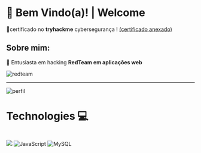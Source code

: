 # 👋 Bem Vindo(a)! | Welcome

📃certificado no **tryhackme** cybersegurança ! [(certificado anexado)](https://cdn.discordapp.com/attachments/1408976122405720129/1409569525636006041/cybersecurity.png?ex=68addb6b&is=68ac89eb&hm=bd68efc72c487199692028db866e9dc7953e0ca7e12c7474aa1f59a68076791f&)

Sobre mim:
--- 
🔴 Entusiasta em hacking **RedTeam em aplicações web**

![redteam](https://encrypted-tbn0.gstatic.com/images?q=tbn:ANd9GcSksJkwwob0nqQ1cNyh41Z-5L4LdhCUUpjOoQ&s)

---

![perfil]([https://anonfile.co/EesFP0DbjfuGAfW/file)

# Technologies 💻
<div style="display: inline_block"><br/>
    <img src="https://img.shields.io/badge/Python-FFD43B?style=for-the-badge&logo=python&logoColor=blue">
    <img src="https://img.shields.io/badge/javascript-%23323330.svg?style=for-the-badge&logo=javascript&logoColor=%23F7DF1E" alt="JavaScript">
    <img src="https://img.shields.io/badge/mysql-%2300f.svg?style=for-the-badge&logo=mysql&logoColor=white" alt="MySQL">
